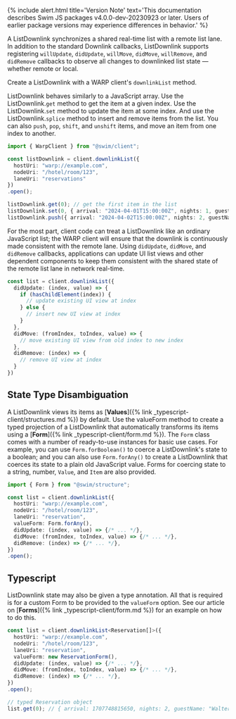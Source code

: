 <!-- ---
title: List Downlink
short-title: List Downlink
description: "A WARP connection which synchronizes a shares real-time list with a remote list lane. It behaves similar to a JavaScript array."
group: Connections
layout: documentation
redirect_from:
--- -->

{% include alert.html title='Version Note' text='This documentation describes Swim JS packages v4.0.0-dev-20230923 or later. Users of earlier package versions may experience differences in behavior.' %}

A ListDownlink synchronizes a shared real-time list with a remote list lane. In addition to the standard Downlink callbacks, ListDownlink supports registering `willUpdate`, `didUpdate`, `willMove`, `didMove`, `willRemove`, and `didRemove` callbacks to observe all changes to downlinked list state — whether remote or local.

Create a ListDownlink with a WARP client's `downlinkList` method.

ListDownlink behaves similarly to a JavaScript array. Use the ListDownlink.`get` method to get the item at a given index. Use the ListDownlink.`set` method to update the item at some index. And use the ListDownlink.`splice` method to insert and remove items from the list. You can also `push`, `pop`, `shift`, and `unshift` items, and move an item from one index to another.

```typescript
import { WarpClient } from "@swim/client";

const listDownlink = client.downlinkList({
  hostUri: "warp://example.com",
  nodeUri: "/hotel/room/123",
  laneUri: "reservations"
})
.open();

listDownlink.get(0); // get the first item in the list
listDownlink.set(0, { arrival: "2024-04-01T15:00:00Z", nights: 1, guestName: "Jeff Lebowski" }); // locally and remotely update an item
listDownlink.push({ arrival: "2024-04-02T15:00:00Z", nights: 2, guestName: "Walter Sobchak" }); // locally and remotely append an item
```

For the most part, client code can treat a ListDownlink like an ordinary JavaScript list; the WARP client will ensure that the downlink is continuously made consistent with the remote lane. Using `didUpdate`, `didMove`, and `didRemove` callbacks, applications can update UI list views and other dependent components to keep them consistent with the shared state of the remote list lane in network real-time.

```typescript
const list = client.downlinkList({
  didUpdate: (index, value) => {
    if (hasChildElement(index)) {
      // update existing UI view at index
    } else {
      // insert new UI view at index
    }
  },
  didMove: (fromIndex, toIndex, value) => {
    // move existing UI view from old index to new index
  },
  didRemove: (index) => {
    // remove UI view at index
  }
})
```

## State Type Disambiguation

A ListDownlink views its items as [**Values**]({% link _typescript-client/structures.md %}) by default. Use the valueForm method to create a typed projection of a ListDownlink that automatically transforms its items using a [**Form**]({% link _typescript-client/form.md %}). The `Form` class comes with a number of ready-to-use instances for basic use cases. For example, you can use `Form.forBoolean()` to coerce a ListDownlink's state to a boolean; and you can also use `Form.forAny()` to create a ListDownlink that coerces its state to a plain old JavaScript value. Forms for coercing state to a string, number, `Value`, and `Item` are also provided.

```typescript
import { Form } from "@swim/structure";

const list = client.downlinkList({
  hostUri: "warp://example.com",
  nodeUri: "/hotel/room/123",
  laneUri: "reservation",
  valueForm: Form.forAny(),
  didUpdate: (index, value) => {/* ... */},
  didMove: (fromIndex, toIndex, value) => {/* ... */},
  didRemove: (index) => {/* ... */},
})
.open();
```

## Typescript

ListDownlink state may also be given a type annotation. All that is required is for a custom Form to be provided to the `valueForm` option. See our article on [**Forms**]({% link _typescript-client/form.md %}) for an example on how to do this.

```typescript
const list = client.downlinkList<Reservation[]>({
  hostUri: "warp://example.com",
  nodeUri: "/hotel/room/123",
  laneUri: "reservation",
  valueForm: new ReservationForm(),
  didUpdate: (index, value) => {/* ... */},
  didMove: (fromIndex, toIndex, value) => {/* ... */},
  didRemove: (index) => {/* ... */},
})
.open();

// typed Reservation object
list.get(0); // { arrival: 1707748815650, nights: 2, guestName: "Walter Sobchak" }
```
